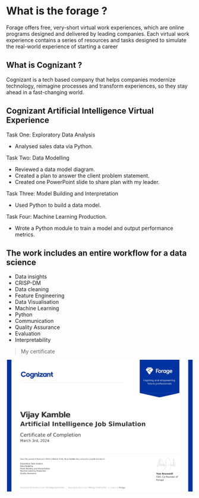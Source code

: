 # What is the forage ?
Forage offers free, very-short virtual work experiences, which are online programs designed and delivered by leading 
companies. Each virtual work experience contains a series of resources and tasks designed to simulate the real-world experience of starting a career

## What is Cognizant ?
Cognizant is a tech based company that helps companies modernize technology, reimagine processes and transform experiences, 
so they stay ahead in a fast-changing world.

## Cognizant Artificial Intelligence Virtual Experience
Task One: Exploratory Data Analysis
* Analysed sales data via Python.

Task Two: Data Modelling
* Reviewed a data model diagram. 
* Created a plan to answer the client problem statement. 
* Created one PowerPoint slide to share plan with my leader.

Task Three: Model Building and Interpretation
* Used Python to build a data model.

Task Four: Machine Learning Production.
* Wrote a Python module to train a model and output performance metrics.

## The work includes an entire workflow for a data science
* Data insights
* CRISP-DM
* Data cleaning
* Feature Engineering
* Data Visualisation
* Machine Learning
* Python
* Communication
* Quality Assurance
* Evaluation
* Interpretability

> My certificate

<div align="center">
   <img src="images/certificate.jpg" alt="certificate" width="500">
</div>
